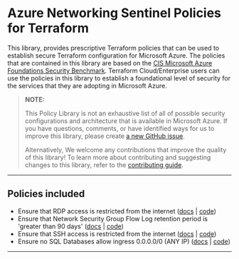 # Azure Networking Sentinel Policies for Terraform
This library, provides prescriptive Terraform policies that can be used to establish secure Terraform configuration for Microsoft Azure. The policies that are contained in this library are based on the [CIS Microsoft Azure Foundations Security Benchmark](https://www.cisecurity.org/benchmark/azure). Terraform Cloud/Enterprise users can use the policies in this library to establish a foundational level of security for the services that they are adopting in Microsoft Azure.

> **NOTE:**
>
> This Policy Library is not an exhaustive list of all of possible security configurations and architecture that is available in Microsoft Azure. If you have questions, comments, or have identified ways for us to improve this library, please create [a new GitHub issue](https://github.com/hashicorp/policy-library-azure-networking-terraform/issues/new/choose).
>
> Alternatively, We welcome any contributions that improve the quality of this library! To learn more about contributing and suggesting changes to this library, refer to the [contributing guide](https://github.com/hashicorp/policy-library-azure-networking-terraform/blob/main/CONTRIBUTING.md).

---

## Policies included

-  Ensure that RDP access is restricted from the internet ([docs](https://github.com/hashicorp/policy-library-azure-networking-terraform/blob/main/docs/policies/deny-public-rdp-nsg-rules.md) | [code](https://github.com/hashicorp/policy-library-azure-networking-terraform/blob/main/policies/deny-public-rdp-nsg-rules/deny-public-rdp-nsg-rules.sentinel))
-  Ensure that Network Security Group Flow Log retention period is 'greater than 90 days' ([docs](https://github.com/hashicorp/policy-library-azure-networking-terraform/blob/main/docs/policies/enforce-network-watcher-flow-log-retention-period.md) | [code](https://github.com/hashicorp/policy-library-azure-networking-terraform/blob/main/policies/enforce-network-watcher-flow-log-retention-period/enforce-network-watcher-flow-log-retention-period.sentinel))
-  Ensure that SSH access is restricted from the internet ([docs](https://github.com/hashicorp/policy-library-azure-networking-terraform/blob/main/docs/policies/deny-public-ssh-nsg-rules.md) | [code](https://github.com/hashicorp/policy-library-azure-networking-terraform/blob/main/policies/deny-public-ssh-nsg-rules/deny-public-ssh-nsg-rules.sentinel))
-  Ensure no SQL Databases allow ingress 0.0.0.0/0 (ANY IP) ([docs](https://github.com/hashicorp/policy-library-azure-networking-terraform/blob/main/docs/policies/deny-any-sql-database-ingress.md) | [code](https://github.com/hashicorp/policy-library-azure-networking-terraform/blob/main/policies/deny-any-sql-database-ingress/deny-any-sql-database-ingress.sentinel))

---
